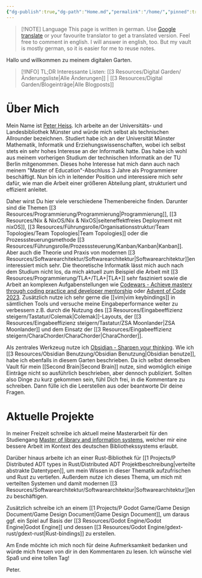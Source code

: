 ```yaml
---
{"dg-publish":true,"dg-path":"Home.md","permalink":"/home/","pinned":true,"tags":["gardenEntry"],"created":"2024-11-11T08:59:39.731+01:00","updated":"2024-05-17T10:39:18.589+02:00"}
---
```



> [!NOTE] Language
> This page is written in german. Use [Google translate](https://www-netzmuffel-de.translate.goog/?_x_tr_sl=de&_x_tr_tl=en&_x_tr_hl=de&_x_tr_pto=wapp) or your favourite translator to get a  translated version. Feel free to comment in english. I will answer in english, too. But my vault is mostly german, so it is easier for me to reuse notes.

Hallo und willkommen zu meinem digitalen Garten.

> [!INFO] TL;DR
> Interessante Listen: [[3 Resources/Digital Garden/Änderungsliste\|Alle Änderungen]] | [[3 Resources/Digital Garden/Blogeinträge\|Alle Blogposts]]

# Über Mich

Mein Name ist [Peter Heiss](https://github.com/Heiss). Ich arbeite an der Universitäts- und Landesbibliothek Münster und würde mich selbst als technischen Allrounder bezeichnen. Studiert habe ich an der Universität Münster Mathematik, Informatik und Erziehungswissenschaften, wobei ich selbst stets ein sehr hohes Interesse an der Informatik hatte. Das habe ich wohl aus meinem vorherigen Studium der technischen Informatik an der TU Berlin mitgenommen. Dieses hohe Interesse hat mich dann auch nach meinem "Master of Education"-Abschluss 3 Jahre als Programmierer beschäftigt. Nun bin ich in leitender Position und interessiere mich sehr dafür, wie man die Arbeit einer größeren Abteilung plant, strukturiert und effizient anleitet.

Daher wirst Du hier viele verschiedene Themenbereiche finden. Darunter sind die Themen [[3 Resources/Programmierung/Programmierung\|Programmierung]], [[3 Resources/Nix & NixOS/Nix & NixOS\|seiteneffektfreies Deployment mit nixOS]], [[3 Resources/Führungsrolle/Organisationsstruktur/Team Topologies/Team Topologies\|Team Topologies]] oder die Prozesssteuerungsmethode [[3 Resources/Führungsrolle/Prozesssteuerung/Kanban/Kanban\|Kanban]]. Aber auch die Theorie und Praxis von modernen [[3 Resources/Softwarearchitektur/Softwarearchitektur\|Softwarearchitektur]]en interessiert mich sehr.
Die theoretische Informatik lässt mich auch nach dem Studium nicht los, da mich aktuell zum Beispiel die Arbeit mit [[3 Resources/Programmierung/TLA+/TLA+\|TLA+]] sehr fasziniert sowie die Arbeit an komplexen Aufgabenstellungen wie [Codewars - Achieve mastery through coding practice and developer mentorship](https://www.codewars.com) oder [Advent of Code 2023](https://github.com/Heiss/learning_tasks/tree/develop/Rust/adventofcode23/src).
Zusätzlich nutze ich sehr gerne die [[vim\|vim keybindings]] in sämtlichen Tools und versuche meine Eingabeperformance weiter zu verbessern z.B. durch die Nutzung des [[3 Resources/Eingabeeffizienz steigern/Tastatur/Colemak\|Colemak]]-Layouts, der [[3 Resources/Eingabeeffizienz steigern/Tastatur/ZSA Moonlander\|ZSA Moonlander]] und dem Einsatz der [[3 Resources/Eingabeeffizienz steigern/CharaChorder/CharaChorder\|CharaChorder]]. 

Als zentrales Werkzeug nutze ich [Obsidian - Sharpen your thinking](https://obsidian.md). Wie ich [[3 Resources/Obsidian Benutzung/Obsidian Benutzung\|Obsidian benutze]], habe ich ebenfalls in diesem Garten beschrieben. Da ich selbst denselben Vault für mein [[Second Brain\|Second Brain]] nutze, sind womöglich einige Einträge nicht so ausführlich beschrieben, aber dennoch publiziert.
Sollten also Dinge zu kurz gekommen sein, fühl Dich frei, in die Kommentare zu schreiben. Dann fülle ich die Leerstellen aus oder beantworte Dir deine Fragen.

# Aktuelle Projekte

In meiner Freizeit schreibe ich aktuell meine Masterarbeit für den Studiengang [Master of library and information systems](https://www.th-koeln.de/studium/bibliotheks--und-informationswissenschaft-master_3202.php), welcher mir eine bessere Arbeit im Kontext des deutschen Bibliothekssystems erlaubt.

Darüber hinaus arbeite ich an einer Rust-Bibliothek für [[1 Projects/P Distributed ADT types in Rust/Distributed ADT Projektbeschreibung\|verteilte abstrakte Datentypen]], um mein Wissen in dieser Thematik aufzufrischen und Rust zu vertiefen. Außerdem nutze ich dieses Thema, um mich mit verteilten Systemen und damit modernen [[3 Resources/Softwarearchitektur/Softwarearchitektur\|Softwarearchitektur]]en zu beschäftigen.

Zusätzlich schreibe ich an einem [[1 Projects/P Godot Game/Game Design Document/Game Design Document\|Game Design Document]], um daraus ggf. ein Spiel auf Basis der [[3 Resources/Godot Engine/Godot Engine\|Godot Engine]] und dessen [[3 Resources/Godot Engine/gdext-rust/gdext-rust\|Rust-bindings]] zu erstellen.

Am Ende möchte ich mich noch für deine Aufmerksamkeit bedanken und würde mich freuen von dir in den Kommentaren zu lesen. Ich wünsche viel Spaß und eine tollen Tag! 

Peter. 
